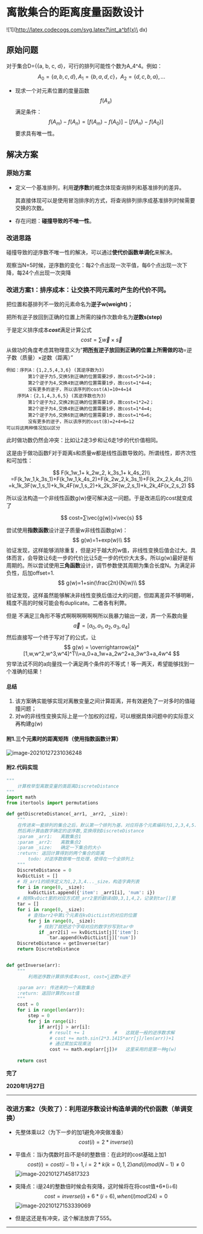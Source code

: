 # 离散集合的距离度量函数设计

![1](http://latex.codecogs.com/svg.latex?\int_a^bf(x)\ dx)

## 原始问题

对于集合D={{a, b, c, d}，可行的排列可能性个数为A_4^4。例如：
$$
    A_0=\{a, b, c, d\},A_1=\{b, a, d, c\}，A_2=\{d, c, b, a\},...
$$

- 现求一个对元素位置的度量函数
  $$
  f(A_x)
  $$
  满足条件：
  $$
  f(A_m)-f(A_n)=[f(A_m)-f(A_0)] - [f(A_n)-f(A_0)]
  $$
  要求具有唯一性。

## 解决方案

### 原始方案

- 定义一个基准排列，利用**逆序数**的概念体现查询排列和基准排列的差异。

  其直接体现可以是使用冒泡排序的方式，将查询排列排序成基准排列时候需要交换的次数。

- 存在问题：**碰撞导致的不唯一性**。

### 改进思路

碰撞导致的逆序数不唯一性的解决，可以通过**使代价函数单调化**来解决。

观察当N=5时候，逆序数的变化：每2个点出现一次平值，每6个点出现一次下降，每24个点出现一次突降


### 改进方案1：排序成本：让**交换不同元素时产生的代价不同**。

把位置和基排列不一致的元素命名为**逆子w(weight)**；

把所有逆子放回到正确的位置上所需的操作次数命名为**逆数s(step)**

于是定义排序成本***cost***满足计算公式
$$
cost=∑\vec{w}×\vec{s}
$$
从做功的角度考虑其物理意义为”**把<u>所有</u>逆子放回到正确的位置上所需做的功**=逆子数（质量）×逆数（距离）”

```
例如：序列A：{1,2,5,4,3,6} (其逆序数为3)
        第1个逆子为5,交换5到正确的位置需要2步，故cost=5*2=10；
        第2个逆子为4,交换4到正确的位置需要1步，故cost=1*4=4;
        没有更多的逆子，所以该序列的cost(A)=10+4=14
	序列A：{2,1,4,3,6,5} (其逆序数也为3)
        第1个逆子为2,交换2到正确的位置需要1步，故cost=1*2=2；
        第2个逆子为4,交换4到正确的位置需要1步，故cost=1*4=4;
        第2个逆子为6,交换6到正确的位置需要1步，故cost=1*6=6;
		没有更多的逆子，所以该序列的cost(B)=2+4+6=12
可以将这两种情况加以区分
```


此时做功数仍然会冲突：比如让2走3步和让6走1步的代价值相同。

这是由于做功函数F对于距离s和质量w都是线性函数导致的。所谓线性，即齐次性和可加性：

$$
F(k_1w_1+ k_2w_2, k_3s_1+ k_4s_2)\\
=F(k_1w_1,k_3s_1)+F(k_1w_1,k_4s_2)+F(k_2w_2,k_3s_1)+F(k_2x_2,k_4s_2)\\
=k_1k_3F(w_1,s_1)+k_1k_4F(w_1,s_2)+k_2k_3F(w_2,s_1)+k_2k_4F(x_2,s_2)
$$

所以设法构造一个非线性函数g(w)便可解决这一问题。于是改进后的cost就变成了

$$
cost=∑\vec{g(w)}×\vec{s}
$$

尝试使用**指数函数**设计逆子质量w非线性函数g(w)：
$$
g(w)=1+exp(w)\\
$$
验证发现，这样能够消除重复，但是对于越大的w值，非线性变换后值会过大。具体而言，会导致让6走一步的代价比让5走一步的代价大太多。所以g(w)最好是有周期的。所以尝试使用**三角函数**设计，调节参数使其周期为集合长度N。为满足非负性，后加offset=1.
$$
g(w)=1+sin(\frac{2π}{N}w)\\
$$


验证发现，这样虽然能够解决非线性变换后值过大的问题，但距离差异不够明晰，精度不高的时候可能会有duplicate。二者各有利弊。

但是 不满足三角形不等式啊啊啊啊啊啊所以我暴力输出一波，弄一个系数向量
$$
\overrightarrow{a}=[a_0,a_1,a_2,a_3,a_4]
$$
然后直接写一个终于写对了的公式，让
$$
g(w) = \overrightarrow{a}*[1,w,w^2,w^3,w^4]^T\\=a_0+a_1w+a_2w^2+a_3w^3+a_4w^4 
$$
穷举法试不同的a向量找一个满足两个条件的不等式！等一两天，希望能够找到一个准确的结果！



#### 总结

1. 该方案确实能够实现对离散变量之间计算距离，并有效避免了一对多时的值碰撞问题；
2. 对w的非线性变换实际上是一个加权的过程，可以根据具体问题中的实际意义再构建g(w)

#### 附1.三个元素时的距离矩阵（使用指数函数计算）

![image-20210127231036248](C:\Users\86186\AppData\Roaming\Typora\typora-user-images\image-20210127231036248.png)

#### 附2.代码实现

```python
"""
    计算枚举型离散变量的类距离DiscreteDistance
"""
import math
from itertools import permutations

def getDiscreteDistance(_arr1, _arr2, _size):
    """
    在传进来一套排列的集合之后，默认第一个排列为基，对应将各个元素编码为1,2,3,4,5...
    然后再计算由数字确定的逆序数,变换得到DiscreteDistance
    :param _arr1:   离散集合1
    :param _arr2:   离散集合2
    :param _size:   确定一下集合的大小
    :return: 返回计算得到的两个集合的距离
        todo: 对逆序数做唯一性处理，使得在一个全排列上
    """
    DiscreteDistance = 0
    kvDictList = []
    # 将_arr1的顺序定义为1,2,3,4..._size，构造字典列表
    for i in range(0, _size):
        kvDictList.append({'item': _arr1[i], 'num': i})
    # 按照kvDict里的对应方式把_arr2里的翻译成0,3,1,4,2，记录到tar[]里
    tar = []
    for i in range(0, _size):
        # 查找arr2中第i个元素在kvDictList的对应的位置
        for j in range(0, _size):
            # 找到了就把这个字母对应的数字抄写到tar中
            if _arr2[i] == kvDictList[j]['item']:
                tar.append(kvDictList[j]['num'])
    DiscreteDistance = getInverse(tar)
    return DiscreteDistance


def getInverse(arr):
    """
        利用逆序数计算排序成本cost, cost=∑逆数×逆子

    :param arr: 传进来的一个离散集合
    :return: 返回计算的cost值
    """
    cost = 0
    for i in range(len(arr)):
        step = 0
        for j in range(i):
            if arr[j] > arr[i]:
                # result += 1			#	这就是一般的逆序数求解
                # cost += math.sin(2*3.1415*arr[j]/len(arr))+1
                # 通过累加实现乘法
                cost += math.exp(arr[j])#	这里采用的是第一种g(w)
                
    return cost
```



**完了**

**2020年1月27日**

-------------------------------------------------------------------------------

### 改进方案2（失败了）：利用逆序数设计构造单调的代价函数（单调变换）

- 先整体乘以2（为下一步的加1避免冲突做准备）
  $$
  cost(i)=2*inverse(i)
  $$

- 平值点：当i为偶数时且i不是6的整数倍：在此时的cost基础上加1
  $$
  cost(i)=cost(i-1)+1,i=2*k(k=0,1,2)and (i) mod (N-1)≠0
  $$
  ![image-20210127145817323](C:\Users\86186\AppData\Roaming\Typora\typora-user-images\image-20210127145817323.png)

- 突降点：i是24的整数倍时候会有突降，这时候将在将cost值+6*(i÷6)
  $$
  cost=inverse(i)+6*(i÷6), when(i) mod (24)=0
  $$
  ![image-20210127153339069](C:\Users\86186\AppData\Roaming\Typora\typora-user-images\image-20210127153339069.png)

- 但是这还是有冲突，这个解法放弃了555。


-------------------------------------------------------------------------------

